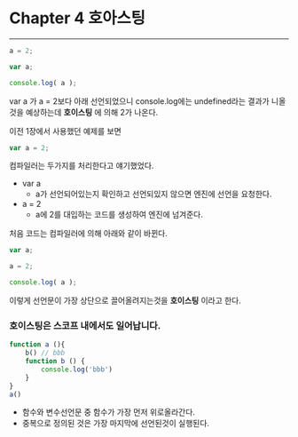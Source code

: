 # Chapter 4 호아스팅

---

```javascript
a = 2;

var a;

console.log( a );
```

var a 가 a = 2보다 아래 선언되었으니 console.log에는 undefined라는 결과가 니올것을 예상하는데 **호이스팅** 에 의해 2가 나온다.

이전 1장에서 사용했던 예제를 보면

```javascript
var a = 2;
```

컴파일러는 두가지를 처리한다고 얘기했었다.
- var a
	- a가 선언되어있는지 확인하고 선언되있지 않으면 엔진에 선언을 요청한다.
- a = 2
	- a에 2를 대입하는 코드를 생성하여 엔진에 넘겨준다.


처음 코드는 컴파일러에 의해 아래와 같이 바뀐다.

```javascript
var a;

a = 2;

console.log( a );
``` 

이렇게 선언문이 가장 상단으로 끌어올려지는것을 **호이스팅** 이라고 한다.

### 호이스팅은 스코프 내에서도 일어납니다.

```javascript
function a (){
	b() // bbb
	function b () {
		console.log('bbb')
	}
}
a()
```

- 함수와 변수선언문 중 함수가 가장 먼저 위로올라간다.
- 중복으로 정의된 것은 가장 마지막에 선언된것이 실행된다.
